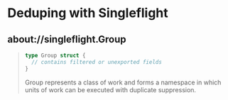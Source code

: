 # Deduping with Singleflight

## about://singleflight.Group

> ```go
> type Group struct {
>   // contains filtered or unexported fields
> }
> ```
>
> Group represents a class of work and forms a namespace in which units of work
> can be executed with duplicate suppression.